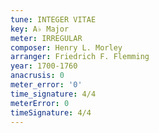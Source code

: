```yaml
---
tune: INTEGER VITAE
key: A♭ Major
meter: IRREGULAR
composer: Henry L. Morley
arranger: Friedrich F. Flemming
year: 1700-1760
anacrusis: 0
meter_error: '0'
time_signature: 4/4
meterError: 0
timeSignature: 4/4
---
```

